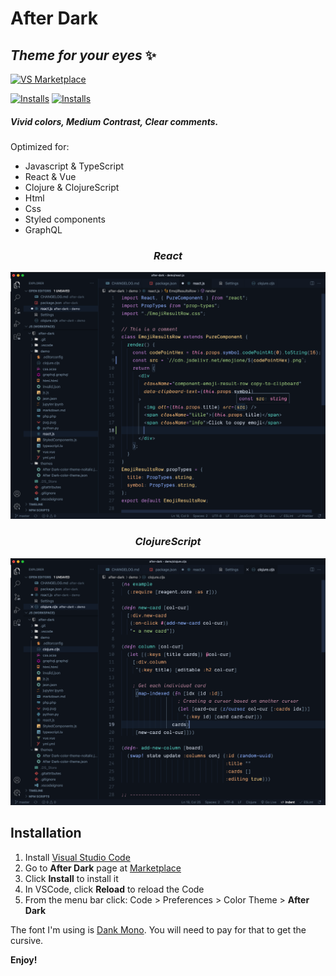 # After Dark

## _Theme for your eyes_ ✨

[![VS Marketplace](https://badgen.net/vs-marketplace/v/ssmi.after-dark)](https://marketplace.visualstudio.com/items?itemName=ssmi.after-dark)

<!-- [![Open VSX](https://badgen.net//open-vsx/version/TODO/TODO)](TODO) -->

[![Installs](https://badgen.net/vs-marketplace/i/ssmi.after-dark)](https://marketplace.visualstudio.com/items?itemName=ssmi.after-dark)
[![Installs](https://badgen.net/vs-marketplace/rating/ssmi.after-dark)](https://marketplace.visualstudio.com/items?itemName=ssmi.after-dark)

##### _Vivid colors, Medium Contrast, Clear comments._

Optimized for:

- Javascript & TypeScript
- React & Vue
- Clojure & ClojureScript
- Html
- Css
- Styled components
- GraphQL

### <center> _React_ </center>

![react-example](react-example.png)

### <center> _ClojureScript_ </center>

![clojure-example](clojure-example.png)

## Installation

1.  Install [Visual Studio Code](https://code.visualstudio.com/)
2.  Go to **After Dark** page at [Marketplace](https://marketplace.visualstudio.com/items?itemName=ssmi.after-dark)
3.  Click **Install** to install it
4.  In VSCode, click **Reload** to reload the Code
5.  From the menu bar click: Code > Preferences > Color Theme > **After Dark**

The font I'm using is [Dank Mono](https://dank.sh/).
You will need to pay for that to get the cursive.

**Enjoy!**
